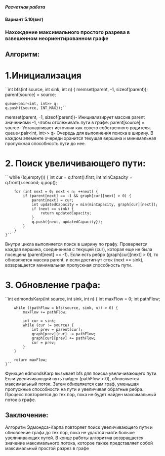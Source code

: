 ##### Расчетная работа

#### Вариант 5.10(внг)

### Нахождение максимального простого разрева в взвешенном неориентированном графе

## Алгоритм:

# 1.Инициализация
``int bfs(int source, int sink, int n) {
    memset(parent, -1, sizeof(parent));
    parent[source] = source;

    queue<pair<int, int>> q;
    q.push({source, INT_MAX});``

memset(parent, -1, sizeof(parent))- Инициализирует массив parent значениями -1, чтобы отслеживать пути в графе.
parent[source] = source- Устанавливает источник как своего собственного родителя.
queue<pair<int, int>> q- Очередь для выполнения поиска в ширину. В каждом элементе очереди хранится текущая вершина и минимальная пропускная способность пути до нее.
  # 2. Поиск увеличивающего пути:
  `` while (!q.empty()) {
        int cur = q.front().first;
        int minCapacity = q.front().second;
        q.pop();

        for (int next = 0; next < n; ++next) {
            if (parent[next] == -1 && graph[cur][next] > 0) {
                parent[next] = cur;
                int updatedCapacity = min(minCapacity, graph[cur][next]);
                if (next == sink) {
                    return updatedCapacity;
                }
                q.push({next, updatedCapacity});
            }
        }
    }``
Внутри цикла выполняется поиск в ширину по графу.
Проверяется каждая вершина, соединенная с текущей (cur), которая еще не была посещена (parent[next] == -1).
Если есть ребро (graph[cur][next] > 0), то обновляется массив parent, и если достигнут сток (next == sink), возвращается минимальная пропускная способность пути.
  # 3. Обновление графа:
  ``int edmondsKarp(int source, int sink, int n) {
        int maxFlow = 0;
        int pathFlow;

        while ((pathFlow = bfs(source, sink, n)) > 0) {
            maxFlow += pathFlow;

            int cur = sink;
            while (cur != source) {
                int prev = parent[cur];
                graph[prev][cur] -= pathFlow;
                graph[cur][prev] += pathFlow;
                cur = prev;
            }
        }

        return maxFlow;
    }``
  Функция edmondsKarp вызывает bfs для поиска увеличивающего пути.
Если увеличивающий путь найден (pathFlow > 0), обновляется максимальный поток.
Затем обновляется сам граф, уменьшая пропускные способности на пути и увеличивая обратные ребра.
Процесс повторяется до тех пор, пока не будет найден максимальный поток в графе.
  ## Заключение:
  Алгоритм Эдмондса-Карпа повторяет поиск увеличивающего пути и обновление графа до тех пор, пока не удастся найти больше увеличивающих путей.
  В конце работы алгоритма возвращается значение максимального потока, которое также представляет собой максимальный простой разрез в графе
